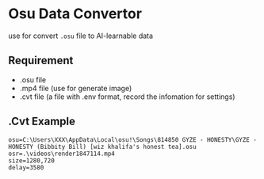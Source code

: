 # Osu Data Convertor

use for convert `.osu` file to AI-learnable data

## Requirement
- .osu file
- .mp4 file (use for generate image)
- .cvt file (a file with .env format, record the infomation for settings)

## .Cvt Example
```env
osu=C:\Users\XXX\AppData\Local\osu!\Songs\814850 GYZE - HONESTY\GYZE - HONESTY (Bibbity Bill) [wiz khalifa's honest tea].osu
osr=.\videos\render1847114.mp4
size=1280,720
delay=3580
```
